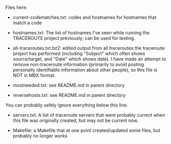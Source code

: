 Files here:

  - current-codematches.txt: codes and hostnames for hostnames that
  match a code

  - hostnames.txt: The list of hostnames I've seen while running the
  TRACEROUTE project previously; can be used for testing.

  - all-traceroutes.txt.bz2: edited output from all traceroutes the
  traceroute project has performed (including "Subject" which often
  shows source/target, and "Date" which shows date). I have made an
  attempt to remove non-traceroute information (primarily to avoid
  posting personally identifiable information about other people), so
  this file is NOT in MBX format.

  - mostneeded.txt: see README.md in parent directory

  - reversehosts.txt: see README.md in parent directory

You can probably safely ignore everything below this line.

  - servers.txt: A list of traceroute servers that were probably
  current when this file was originally created, but may not be
  current now.

  - Makefile: a Makefile that at one point created/updated some files,
  but probably no longer works


